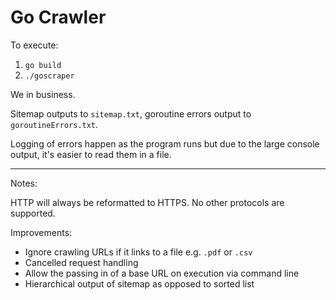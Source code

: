 # Go Crawler

To execute:

1. `go build`
2. `./goscraper`

We in business.

Sitemap outputs to `sitemap.txt`, goroutine errors output to `goroutineErrors.txt`.

Logging of errors happen as the program runs but due to the large console output, it's easier to read them in a file.

---

Notes: 

HTTP will always be reformatted to HTTPS. No other protocols are supported.

Improvements:

* Ignore crawling URLs if it links to a file e.g. `.pdf` or `.csv`
* Cancelled request handling
* Allow the passing in of a base URL on execution via command line
* Hierarchical output of sitemap as opposed to sorted list
